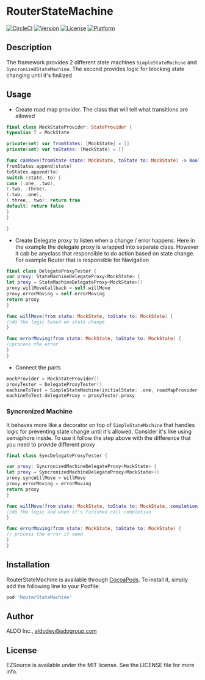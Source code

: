 # RouterStateMachine

[![CircleCI](https://circleci.com/gh/aldo-dev/mfind.svg?style=svg)](https://circleci.com/gh/aldo-dev/RouterStateMachine)
[![Version](https://img.shields.io/cocoapods/v/EZSource.svg?style=flat)](https://cocoapods.org/pods/RouterStateMachine)
[![License](https://img.shields.io/cocoapods/l/EZSource.svg?style=flat)](https://cocoapods.org/pods/RouterStateMachine)
[![Platform](https://img.shields.io/cocoapods/p/EZSource.svg?style=flat)](https://cocoapods.org/pods/RouterStateMachine)

## Description
The framework provides 2 different state machines `SimpleStateMachine` and `SyncronizedStateMachine`. The second provides logic for blocking state changing until it's finilized

## Usage
- Create road map provider. The class that will tell what transitions are allowed
``` swift 
final class MockStateProvider: StateProvider {
typealias T = MockState

private(set) var fromStates: [MockState] = []
private(set) var toStates: [MockState] = []

func canMove(fromState state: MockState, toState to: MockState) -> Bool {
fromStates.append(state)
toStates.append(to)
switch (state, to) {
case (.one, .two),
(.two, .three),
(.two, .one),
(.three,. two): return true
default: return false
}
}

}
```

- Create Delegate proxy to listen when a change / error happens. Here in the example the delegate proxy is wrapped into separate class. However it cab be anyclass that responsible to do action based on state change. For example Router that is responsible for Navigation
```swift
final class DelegateProxyTester {
var proxy: StateMachineDelegateProxy<MockState> {
let proxy = StateMachineDelegateProxy<MockState>()
proxy.willMoveCallback = self.willMove
proxy.errorMoving = self.errorMoving
return proxy
}

func willMove(from state: MockState, toState to: MockState) {
//do the logic based on state change
}

func errorMoving(from state: MockState, toState to: MockState) {
//process the error
}
}
```

- Connect the parts 
```swift
mockProvider = MockStateProvider()
proxyTester = DelegateProxyTester()
machineToTest = SimpleStateMachine(initialState: .one, roadMapProvider: mockProvider)
machineToTest.delegateProxy = proxyTester.proxy
```

### Syncronized Machine 
It behaves more like a decorator on top of `SimpleStateMachine` that handles logic for preventing state change until it's allowed. Consider it's like using semaphore inside.
To use it follow the step above with the difference that you need to provide different proxy

```swift
final class SyncDelegateProxyTester {

var proxy: SyncronizedMachineDelegateProxy<MockState> {
let proxy = SyncronizedMachineDelegateProxy<MockState>()
proxy.syncWillMove = willMove
proxy.errorMoving = errorMoving
return proxy
}

func willMove(from state: MockState, toState to: MockState, completion: @escaping () -> Void) {
//do the logic and when it's finished call completion
}

func errorMoving(from state: MockState, toState to: MockState) {
// process the error if need
}
}
```

## Installation

RouterStateMachine is available through [CocoaPods](https://cocoapods.org). To install
it, simply add the following line to your Podfile:

```ruby
pod 'RouterStateMachine'
```

## Author

ALDO Inc., aldodev@adogroup.com

## License

EZSource is available under the MIT license. See the LICENSE file for more info.
